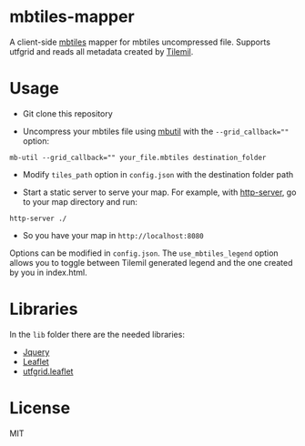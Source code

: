 mbtiles-mapper
==============

A client-side [mbtiles](https://github.com/mapbox/mbtiles-spec) mapper for mbtiles uncompressed file.
Supports utfgrid and reads all metadata created by [Tilemil](https://www.mapbox.com/tilemill/).

Usage
=====

* Git clone this repository

* Uncompress your mbtiles file using [mbutil](https://github.com/mapbox/mbutil) with the `--grid_callback=""` option:

```
mb-util --grid_callback="" your_file.mbtiles destination_folder
```

* Modify `tiles_path` option in `config.json` with the destination folder path

* Start a static server to serve your map. For example, with [http-server](https://www.npmjs.org/package/http-server), go to your map directory and run:

```
http-server ./
```

* So you have your map in `http://localhost:8080`

Options can be modified in `config.json`. The `use_mbtiles_legend` option allows you to toggle between Tilemil generated legend and the one
created by you in index.html.

Libraries
=========

In the `lib` folder there are the needed libraries:

* [Jquery](http://jquery.com/)
* [Leaflet](https://github.com/Leaflet/Leaflet)
* [utfgrid.leaflet](https://github.com/danzel/Leaflet.utfgrid)

License
=======
MIT





